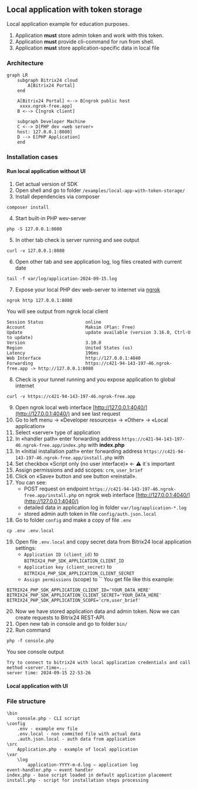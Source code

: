 ## Local application with token storage

Local application example for education purposes.

1. Application **must** store admin token and work with this token.
2. Application **must** provide cli-command for run from shell.
3. Application **must** store application-specific data in local file

### Architecture

```mermaid
graph LR
    subgraph Bitrix24 cloud
        A[Bitrix24 Portal] 
    end
    
    A[Bitrix24 Portal] <--> B[ngrok public host
     xxxx.ngrok-free.app]
    B <--> C[ngrok client]
    
    subgraph Developer Machine 
    C <--> D[PHP dev «web server» 
    host: 127.0.0.1:8080]
    D --> E[PHP Application]
    end
```

### Installation cases

#### Run local application without UI

1. Get actual version of SDK
2. Open shell and go to folder `/examples/local-app-with-token-storage/`
3. Install dependencies via composer

```shell
composer install
```

4. Start built-in PHP wev-server

```shell
php -S 127.0.0.1:8080
```

5. In other tab check is server running and see output

```shell
curl -v 127.0.0.1:8080
```

6. Open other tab and see application log, log files created with current date

```shell
tail -f var/log/application-2024-09-15.log
```
7. Expose your local PHP dev web-server to internet via [ngrok](https://ngrok.com/)
```shell
ngrok http 127.0.0.1:8080
```
You will see output from ngrok local client
```
Session Status                online
Account                       Maksim (Plan: Free)
Update                        update available (version 3.16.0, Ctrl-U to update)
Version                       3.10.0
Region                        United States (us)
Latency                       196ms
Web Interface                 http://127.0.0.1:4040
Forwarding                    https://c421-94-143-197-46.ngrok-free.app -> http://127.0.0.1:8080
```
8. Check is your tunnel running and you expose application to global internet
```shell
curl -v https://c421-94-143-197-46.ngrok-free.app
```
9. Open ngrok local web interface [http://127.0.0.1:4040/](http://127.0.0.1:4040/) and see last request
10. Go to left menu → «Developer resources» → «Other» → «Local application» 
11. Select «server» type of application
12. In «handler path» enter forwarding address `https://c421-94-143-197-46.ngrok-free.app/index.php` with **index.php**
13. In «Initial installation path» enter forwarding address `https://c421-94-143-197-46.ngrok-free.app/install.php` with 
14. Set checkbox «Script only (no user interface)» ← ⚠️ it`s important
15. Assign permissions and add scopes: `crm`, `user_brief`
16. Click on «Save» button and see button «reinstall». 
17. You can see:
    - POST request on endpoint `https://c421-94-143-197-46.ngrok-free.app/install.php` on ngrok web interface [http://127.0.0.1:4040/](http://127.0.0.1:4040/)
    - detailed data in application log in folder `var/log/application-*.log`
    - stored admin auth token in file `config/auth.json.local` 
18. Go to folder `config` and make a copy of file `.env`
```shell
cp .env .env.local
```
19. Open file `.env.local` and copy secret data from Bitrix24 local application settings:
    - `Application ID (client_id)` to `BITRIX24_PHP_SDK_APPLICATION_CLIENT_ID`
    - `Application key (client_secret)` to `BITRIX24_PHP_SDK_APPLICATION_CLIENT_SECRET`
    - `Assign permissions` (scope) to ``
You get file like this example:
```
BITRIX24_PHP_SDK_APPLICATION_CLIENT_ID='YOUR_DATA_HERE'
BITRIX24_PHP_SDK_APPLICATION_CLIENT_SECRET='YOUR_DATA_HERE'
BITRIX24_PHP_SDK_APPLICATION_SCOPE='crm,user_brief'
```
20. Now we have stored application data and admin token. Now we can create requests to Bitrix24 REST-API.
21. Open new tab in console and go to folder `bin/`
20. Run command
```shell
php -f console.php
```
You see console output
```
Try to connect to bitrix24 with local application credentials and call method «server.time»...
server time: 2024-09-15 22-53-26
```


#### Local application with UI

### File structure

```
\bin
    console.php - CLI script
\config
    .env - example env file
    .env.local - non commited file with actual data
    .auth.json.local - auth data from application
\src
    Application.php - example of local application
\var
    \log
        application-YYYY-m-d.log – application log
event-handler.php – event handler           
index.php - base script loaded in default application placement
install.php - script for installation steps processing 
```

